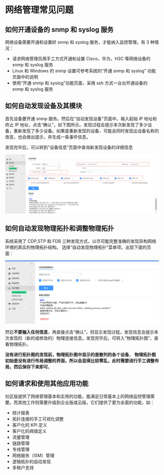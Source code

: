 # 网络管理常见问题

## 如何开通设备的 snmp 和 syslog 服务

网络设备需要开通和设置好 snmp 和 syslog 服务，才能纳入监控管理。有 3 种情况：

- 请求网络管理员用手工方式开通和设置 Cisco，华为，H3C 等网络设备的 snmp 和 syslog 服务
- Linux 和 Windows 的 snmp 设置可参考系统的“开通 snmp 和 syslog” 功能页面中的说明
- 使用“开通 snmp 和 syslog”功能页面，采用 ssh 方式一台台开通设备的 snmp 和 syslog 服务

## 如何自动发现设备及其模块

首先设备要开通 snmp 服务。然后在“自动发现设备”页面中，输入起始 IP 地址和终止 IP 地址，点击“确认”，如下图所示。发现过程会提示本次新发现了多少设备，重新发现了多少设备。如果是重新发现的设备，可能会同时发现出设备名称的改变，也会做出提示，并生成一条事件信息。

发现完毕后，可以转到“设备信息”页面中查询新发现设备的详细信息

![](../assets/bk_network_20180827110903.png)

## 如何自动发现物理拓扑和调整物理拓扑

系统采用了 CDP,STP 和 FDB 三种发现方式，以尽可能完整准确的发现异构网络环境的真实的物理拓扑结构。 选择“自动发现物理拓扑”菜单项，出现下面的页面：

![](../assets/bk_network_20180827110851.png)

然后**不要输入任何信息**，再直接点击“确认”，将显示发现过程，发现信息会提示本次发现的（新的或修改的）物理连接信息。发现完毕后，可转入“物理拓扑图”，查看物理拓扑。

**没有进行拓扑图的发现前，物理拓扑图中显示的是散列的各个设备**。
**物理拓扑图初始是没有进行布局调整的界面，所以会显得比较零乱，此时需要进行手工调整布局，然后保存下来即可**。

## 如何请求和使用其他应用功能

社区版提供了网络管理基本和实用的功能，能满足日常基本上的网络监控管理需要。而其他工作则需要升级到企业版或云版，它们提供了更为全面的功能，如：

- 统计报表
- 拓扑连接的手工可视化调整
- 客户化的 KPI 定义
- 客户化的阀值定义
- 流量管理
- 链路管理
- 专线管理
- 网络服务（ISM）管理
- 逻辑拓扑的自动发现
- 多租户支持
